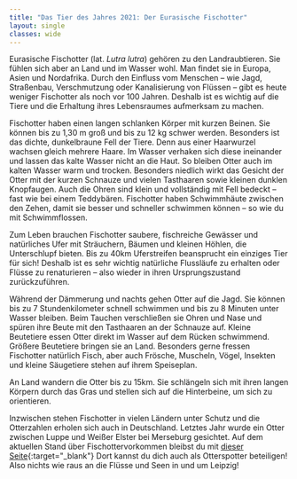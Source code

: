 ```yaml
---
title: "Das Tier des Jahres 2021: Der Eurasische Fischotter"
layout: single
classes: wide
---
```

Eurasische Fischotter (lat. *Lutra lutra*) gehören zu den Landraubtieren. Sie fühlen sich aber an Land und im Wasser wohl. Man findet sie in Europa, Asien und Nordafrika. Durch den Einfluss vom Menschen – wie Jagd, Straßenbau, Verschmutzung oder Kanalisierung von Flüssen – gibt es heute weniger Fischotter als noch vor 100 Jahren. Deshalb ist es wichtig auf die Tiere und die Erhaltung ihres Lebensraumes aufmerksam zu machen.

Fischotter haben einen langen schlanken Körper mit kurzen Beinen. Sie können bis zu 1,30 m groß und bis zu 12 kg schwer werden. Besonders ist das dichte, dunkelbraune Fell der Tiere. Denn aus einer Haarwurzel wachsen gleich mehrere Haare. Im Wasser verhaken sich diese ineinander und lassen das kalte Wasser nicht an die Haut. So bleiben Otter auch im kalten Wasser warm und trocken. Besonders niedlich wirkt das Gesicht der Otter mit der kurzen Schnauze und vielen Tasthaaren sowie kleinen dunklen Knopfaugen. Auch die Ohren sind klein und vollständig mit Fell bedeckt – fast wie bei einem Teddybären. Fischotter haben Schwimmhäute zwischen den Zehen, damit sie besser und schneller schwimmen können – so wie du mit Schwimmflossen.

Zum Leben brauchen Fischotter saubere, fischreiche Gewässer und natürliches Ufer mit Sträuchern, Bäumen und kleinen Höhlen, die Unterschlupf bieten. Bis zu 40km Uferstreifen beansprucht ein einziges Tier für sich! Deshalb ist es sehr wichtig natürliche Flussläufe zu erhalten oder Flüsse zu renaturieren – also wieder in ihren Ursprungszustand zurückzuführen.

Während der Dämmerung und nachts gehen Otter auf die Jagd. Sie können bis zu 7 Stundenkilometer schnell schwimmen und bis zu 8 Minuten unter Wasser bleiben. Beim Tauchen verschließen sie Ohren und Nase und spüren ihre Beute mit den Tasthaaren an der Schnauze auf. Kleine Beutetiere essen Otter direkt im Wasser auf dem Rücken schwimmend. Größere Beutetiere bringen sie an Land. Besonders gerne fressen Fischotter natürlich Fisch, aber auch Frösche, Muscheln, Vögel, Insekten und kleine Säugetiere stehen auf ihrem Speiseplan.

An Land wandern die Otter bis zu 15km. Sie schlängeln sich mit ihren langen Körpern durch das Gras und stellen sich auf die Hinterbeine, um sich zu orientieren.

Inzwischen stehen Fischotter in vielen Ländern unter Schutz und die Otterzahlen erholen sich auch in Deutschland. Letztes Jahr wurde ein Otter zwischen Luppe und Weißer Elster bei Merseburg gesichtet. Auf dem aktuellen Stand über Fischottervorkommen bleibst du mit [dieser Seite](https://www.otterspotter.de/uber-otterspotter){:target="_blank"} Dort kannst du dich auch als Otterspotter beteiligen! Also nichts wie raus an die Flüsse und Seen in und um Leipzig!
